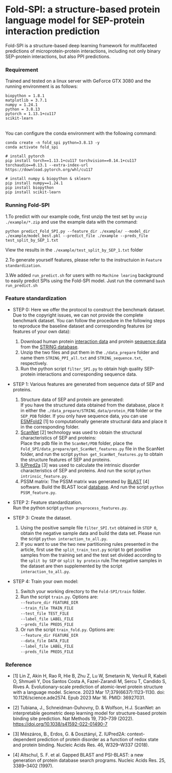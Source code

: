 # Fold-SPI: a structure-based protein language model for SEP-protein interaction prediction

Fold-SPI is a structure-based deep learning framework for multifaceted predictions of microprotein-protein interactions, including not only binary SEP-protein interactions, but also PPI predictions.

### Requirement
Trained and tested on a linux server with GeForce GTX 3080 and the running environment is as follows:<br />
```shell
biopython = 1.8.1
matplotlib = 3.7.1
numpy = 1.24.1
python = 3.8.13
pytorch = 1.13.1+cu117
scikit-learn
```
<br />
You can configure the conda environment with the following command:<br />

```shell
conda create -n fold_spi python=3.8.13 -y
conda activate fold_spi

# install pytorch
pip install torch==1.13.1+cu117 torchvision==0.14.1+cu117 torchaudio==0.13.1 --extra-index-url https://download.pytorch.org/whl/cu117

# install numpy & biopython & sklearn
pip install numpy==1.24.1
pip install biopython
pip install scikit-learn
```

### Running Fold-SPI

1.To predict with our example code, first unzip the test set by `unzip ./example/*.zip` and use the example data with the command:

```shell
python predict_Fold_SPI.py --feature_dir ./example/ --model_dir ./example/model_best.pkl --predict_file ./example --preds_file test_split_by_SEP_1.txt
```
View the results in the `./example/test_split_by_SEP_1.txt` folder<br />

2.To generate yourself features, please refer to the instructuion in `Feature standardization`.<br />

3.We added `run_predict.sh` for users with no `Machine learing` background to easily predict SPIs using the Fold-SPI model. Just run the command `bash run_predict.sh`

### Feature standardization

- STEP 0: Here we offer the protocol to construct the benchmark dataset.  Due to the copyright issues, we can not provide the complete benchmark dataset. You can follow the procedure in the following steps to reproduce the baseline dataset and corresponding features (or features of your own data):<br />
  1. Download human protein [interaction data](https://stringdb-downloads.org/download/protein.physical.links.detailed.v11.5/9606.protein.physical.links.detailed.v11.5.txt.gz) and protein [sequence data](https://stringdb-downloads.org/download/protein.sequences.v11.5/9606.protein.sequences.v11.5.fa.gz) from the [STRING database](https://version-11-5.string-db.org/cgi/download?sessionId=bza7bKrnOz1i&species_text=Homo+sapiens). <br />
  2. Unzip the two files and put them in the `./data_prepare` folder and name them `STRING_PPI_all.txt` and `STRING_sequence.txt`, respectively.<br />
  3. Run the python script `filter_SPI.py` to obtain high quality SEP-protein interactions and corresponding sequence data.


- STEP 1: Various features are generated from sequence data of SEP and proteins. <br />
  1. Structure data of SEP and protein are generated: <br />
  If you have the structured data obtained from the database, place it in either the `./data_prepare/STRING_data/protein_PDB` folder or the `SEP_PDB` folder. If you only have sequence data, you can use [ESMFold2](https://github.com/facebookresearch/esm) [1] to computationally generate structural data and place it in the corresponding folder.
  2. [ScanNet](https://github.com/jertubiana/ScanNet) [2] technology was used to obtain the structural characteristics of SEP and proteins: <br />
  Place the pdb file in the `ScanNet/PDB` folder, place the `Fold_SPI/data_prepare/get_ScanNet_features.py` file in the ScanNet folder, and run the script `python get_ScanNet_features.py`  to obtain the structure features of SEP and proteins.
  3. [IUPred2a](https://iupred2a.elte.hu/) [3] was used to calculate the intrinsic disorder characteristics of SEP and proteins. And run the script `python intrinsic_feature.py`.<br />
  4. PSSM matrix: The PSSM matrix was generated by [BLAST](https://ftp.ncbi.nlm.nih.gov/blast/executables/blast+/LATEST/) [4] software. Build the BLAST local [database](https://ftp.ncbi.nlm.nih.gov/blast/db/swissprot.tar.gz). And run the script `python PSSM_feature.py`.


- STEP 2: Feature standardization. <br />
  Run the python script `python preprocess_features.py`.


- STEP 3: Create the dataset. <br />
  1. Using the positive sample file `filter_SPI.txt` obtained in `STEP 0`, obtain the negative sample data and build the data set. Please run the script `python interaction_to_all.py`.
  2. If you want to use the two new partitioning rules presented in the article, first use the `split_train_test.py` script to get positive samples from the training set and the test set divided according to the `split by SEP` or `split by protein` rule.The negative samples in the dataset are then supplemented by the script `interaction_to_all.py`.


- STEP 4: Train your own model: <br />
  1. Switch your working directory to the `Fold-SPI/train` folder. <br />
  2. Run the script `train.py`. Options are:<br />
  `--feature_dir FEATURE_DIR`<br />
  `--train_file TRAIN_FILE`<br />
  `--test_file TEST_FILE`<br />
  `--label_file LABEL_FILE`<br />
  `--preds_file PREDS_FILE`<br />
  3. Or run the script `train_fold.py`. Options are:<br />
  `--feature_dir FEATURE_DIR`<br />
  `--data_file DATA_FILE`<br />
  `--label_file LABEL_FILE`<br />
  `--preds_file PREDS_FILE`<br />

     
### Reference

<div id="refer-anchor-1"></div>

- [1] Lin Z, Akin H, Rao R, Hie B, Zhu Z, Lu W, Smetanin N, Verkuil R, Kabeli O, Shmueli Y, Dos Santos Costa A, Fazel-Zarandi M, Sercu T, Candido S, Rives A. Evolutionary-scale prediction of atomic-level protein structure with a language model. Science. 2023 Mar 17;379(6637):1123-1130. doi: 10.1126/science.ade2574. Epub 2023 Mar 16. PMID: 36927031.

<div id="refer-anchor-2"></div>

- [2] Tubiana, J., Schneidman-Duhovny, D. & Wolfson, H.J. ScanNet: an interpretable geometric deep learning model for structure-based protein binding site prediction. Nat Methods 19, 730–739 (2022). https://doi.org/10.1038/s41592-022-01490-7

<div id="refer-anchor-3"></div>

- [3] Mészáros, B., Erdos, G. & Dosztányi, Z. IUPred2A: context-dependent prediction of protein disorder as a function of redox state and protein binding. Nucleic Acids Res. 46, W329–W337 (2018).

<div id="refer-anchor-4"></div>

- [4] Altschul, S. F. et al. Gapped BLAST and PSI-BLAST: a new generation of protein database search programs. Nucleic Acids Res. 25, 3389–3402 (1997).



